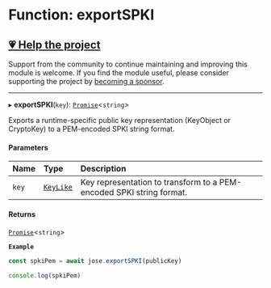 # Function: exportSPKI

## [💗 Help the project](https://github.com/sponsors/panva)

Support from the community to continue maintaining and improving this module is welcome. If you find the module useful, please consider supporting the project by [becoming a sponsor](https://github.com/sponsors/panva).

---

▸ **exportSPKI**(`key`): [`Promise`]( https://developer.mozilla.org/en-US/docs/Web/JavaScript/Reference/Global_Objects/Promise )<`string`\>

Exports a runtime-specific public key representation (KeyObject or CryptoKey) to a PEM-encoded
SPKI string format.

#### Parameters

| Name | Type | Description |
| :------ | :------ | :------ |
| `key` | [`KeyLike`](../types/types.KeyLike.md) | Key representation to transform to a PEM-encoded SPKI string format. |

#### Returns

[`Promise`]( https://developer.mozilla.org/en-US/docs/Web/JavaScript/Reference/Global_Objects/Promise )<`string`\>

**`Example`**

```js
const spkiPem = await jose.exportSPKI(publicKey)

console.log(spkiPem)
```
